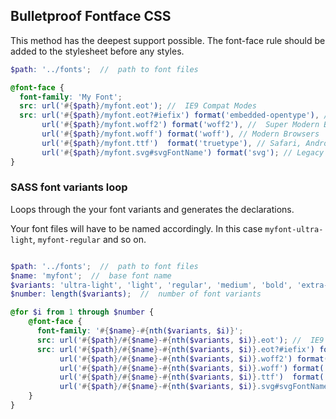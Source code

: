 ## Bulletproof Fontface CSS

This method has the deepest support possible. The font-face rule should be added to the stylesheet before any styles.

```scss
$path: '../fonts';  //  path to font files

@font-face {
  font-family: 'My Font';
  src: url('#{$path}/myfont.eot'); //  IE9 Compat Modes
  src: url('#{$path}/myfont.eot?#iefix') format('embedded-opentype'), //  IE6-IE8
       url('#{$path}/myfont.woff2') format('woff2'), //  Super Modern Browsers
       url('#{$path}/myfont.woff') format('woff'), // Modern Browsers
       url('#{$path}/myfont.ttf')  format('truetype'), // Safari, Android, iOS
       url('#{$path}/myfont.svg#svgFontName') format('svg'); // Legacy iOS
}
```

### SASS font variants loop

Loops through the your font variants and generates the declarations.

Your font files will have to be named accordingly. In this case ```myfont-ultra-light```, ```myfont-regular``` and so on.

```scss

$path: '../fonts';  //  path to font files
$name: 'myfont';  //  base font name
$variants: 'ultra-light', 'light', 'regular', 'medium', 'bold', 'extra-bold' 'black';  //  font variant
$number: length($variants);  //  number of font variants

@for $i from 1 through $number {
    @font-face {
      font-family: '#{$name}-#{nth($variants, $i)}';
      src: url('#{$path}/#{$name}-#{nth($variants, $i)}.eot'); //  IE9 Compat Modes
      src: url('#{$path}/#{$name}-#{nth($variants, $i)}.eot?#iefix') format('embedded-opentype'), //  IE6-IE8
           url('#{$path}/#{$name}-#{nth($variants, $i)}.woff2') format('woff2'), //  Super Modern Browsers
           url('#{$path}/#{$name}-#{nth($variants, $i)}.woff') format('woff'), // Pretty Modern Browsers
           url('#{$path}/#{$name}-#{nth($variants, $i)}.ttf')  format('truetype'), // Safari, Android, iOS
           url('#{$path}/#{$name}-#{nth($variants, $i)}.svg#svgFontName') format('svg'); // Legacy iOS
    }
}

```

